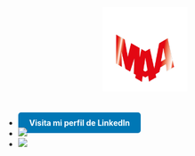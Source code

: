 <p align="center"><a href="https://0mariano.github.io"><img width="30%" src="./images/maa.png" /></a></p>

<br />


- <a href="https://www.linkedin.com/in/tu-perfil-de-linkedin" style="background-color: #0077B5; color: white; padding: 10px 20px; border-radius: 5px; text-decoration: none; font-weight: bold;">Visita mi perfil de LinkedIn</a>
- <a href="https://twitter.com/MARIANO03_/"><img src="https://img.shields.io/badge/Follow Me-0D95E8?style=for-the-badge&logo=twitter&logoColor=white"/></a>
- <a href="https://0mariano.github.io/"><img height="30px" src="https://img.shields.io/badge/Visit%20my%20Website-8E2DE2?style=for-the-badge&logo=google%20chrome&logoColor=white"/></a>

